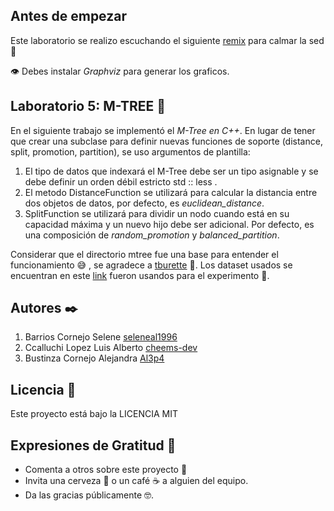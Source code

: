 ## **Antes de empezar**
Este laboratorio se realizo escuchando el siguiente [remix](https://www.youtube.com/watch?v=Vq_OlYypkN8&ab_channel=AlexGarcia%27-Per%C3%BA) para calmar la sed 🍺 

👁️ Debes instalar *Graphviz* para generar los graficos.

## **Laboratorio 5: M-TREE** **🌳**

En el siguiente trabajo se implementó el *M-Tree en C++*.  En lugar de tener que crear una subclase para definir nuevas funciones de soporte (distance, split, promotion, partition), se uso argumentos de plantilla:

1. El tipo de datos que indexará el M-Tree debe ser un tipo asignable y se debe definir un orden débil estricto std :: less <Data>.
2. El metodo DistanceFunction se utilizará para calcular la distancia entre dos objetos de datos, por defecto, es *euclidean_distance*.
3. SplitFunction se utilizará para dividir un nodo cuando está en su capacidad máxima y un nuevo hijo debe ser adicional. Por defecto, es una composición de *random_promotion* y *balanced_partition*.

Considerar que el directorio mtree fue una base para entender el funcionamiento 😅 , se agradece a [tburette](https://github.com/tburette/mtree) 🥰. 
Los dataset usados se encuentran en este [link](https://www.worldometers.info/coronavirus) fueron usandos para el experimento 🤩.

## **Autores ✒️**

1. Barrios Cornejo Selene [seleneal1996](https://github.com/seleneal1996) 
2. Ccalluchi Lopez Luis Alberto [cheems-dev](https://github.com/cheems-dev) 
3. Bustinza Cornejo Alejandra [Al3p4](https://github.com/Al3p4)

## **Licencia 📄**

Este proyecto está bajo la LICENCIA MIT

## **Expresiones de Gratitud 🎁**

-   Comenta a otros sobre este proyecto 📢
-   Invita una cerveza 🍺 o un café ☕ a alguien del equipo.
-   Da las gracias públicamente 🤓.
